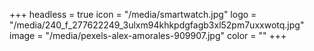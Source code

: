+++
headless = true
icon = "/media/smartwatch.jpg"
logo = "/media/240_f_277622249_3ulxm94khkpdgfagb3xl52pm7uxxwotq.jpg"
image = "/media/pexels-alex-amorales-909907.jpg"
color = ""
+++
